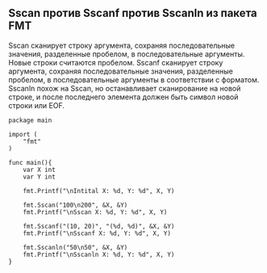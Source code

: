 ## Sscan против Sscanf против Sscanln из пакета FMT
Sscan сканирует строку аргумента, сохраняя последовательные значения, разделенные пробелом, в последовательные аргументы. Новые строки считаются пробелом.
Sscanf сканирует строку аргумента, сохраняя последовательные значения, разделенные пробелом, в последовательные аргументы в соответствии с форматом.
Sscanln похож на Sscan, но останавливает сканирование на новой строке, и после последнего элемента должен быть символ новой строки или EOF.

```golang
package main
 
import (
    "fmt"      
)
 
func main(){    
    var X int
    var Y int
 
    fmt.Printf("\nIntital X: %d, Y: %d", X, Y)
 
    fmt.Sscan("100\n200", &X, &Y)
    fmt.Printf("\nSscan X: %d, Y: %d", X, Y)
 
    fmt.Sscanf("(10, 20)", "(%d, %d)", &X, &Y)
    fmt.Printf("\nSscanf X: %d, Y: %d", X, Y)
     
    fmt.Sscanln("50\n50", &X, &Y)
    fmt.Printf("\nSscanln X: %d, Y: %d", X, Y)
}
```
